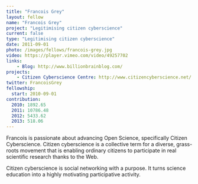 ```yaml
---
title: "Francois Grey"
layout: fellow
name: "Francois Grey"
project: "Legitimising citizen cyberscience"
current: false
type: "Legitimising citizen cyberscience"
date: 2011-09-01
photo: /images/fellows/francois-grey.jpg
video: https://player.vimeo.com/video/49257702
links:
    - Blog: http://www.billionbrainblog.com/
projects:
    - Citizen Cyberscience Centre: http://www.citizencyberscience.net/
twitter: FrancoisGrey
fellowship:
  start: 2010-09-01
contribution:
  2010: 1892.65
  2011: 10786.48
  2012: 5433.62
  2013: 518.06
---
```


Francois is passionate about advancing Open Science, specifically Citizen Cyberscience. Citizen cyberscience is a collective term for a diverse, grass-roots movement that is enabling ordinary citizens to participate in real scientific research thanks to the Web.

Citizen cyberscience is social networking with a purpose. It turns science education into a highly motivating participative activity.
